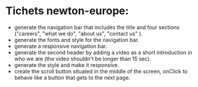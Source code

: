 # Tichets newton-europe:

- generate the navigation bar that includes the title and four sections ("careers", "what we do", "about us", "contact us" ).
- generate the fonts and style for the navigation bar.
- generate a responsive navigation bar.
- generate the second header by adding a video as a short introduction in who we are (the video shouldn't be longer than 15 sec). 
- generate the style and make it responsive. 
- create the scroll button situated in the middle of the screen, onClick to behave like a button that gets to the next page.
